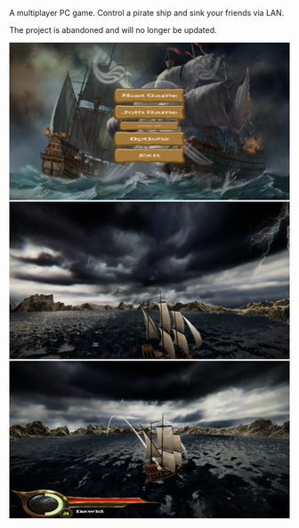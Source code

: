A multiplayer PC game.
Control a pirate ship and sink your friends via LAN.

The project is abandoned and will no longer be updated.

![alt text](https://github.com/DawidAntczak/Pirate-Beatles/blob/master/scr/PB1.png)
![alt text](https://github.com/DawidAntczak/Pirate-Beatles/blob/master/scr/PB2.png)
![alt text](https://github.com/DawidAntczak/Pirate-Beatles/blob/master/scr/PB3.png)
